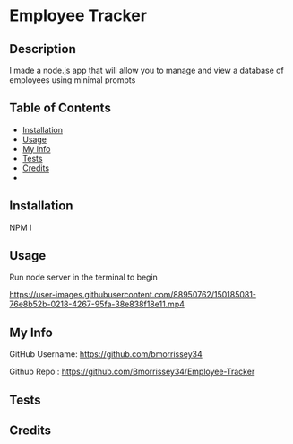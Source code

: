 # Employee Tracker



## Description
I made a node.js app that will allow you to manage and view a database of employees using minimal prompts

## Table of Contents

- [Installation](#Installation)
- [Usage](https://github.com/Bmorrissey34/README-Maker/blob/main/README.md#Usage)
- [My Info](https://github.com/Bmorrissey34/README-Maker/blob/main/README.md#my-info)
- [Tests](https://github.com/Bmorrissey34/README-Maker/blob/main/README.md#Tests)
- [Credits](https://github.com/Bmorrissey34/README-Maker/blob/main/README.md#Credits)
- 


## Installation
NPM I

## Usage
Run node server in the terminal to begin


https://user-images.githubusercontent.com/88950762/150185081-76e8b52b-0218-4267-95fa-38e838f18e11.mp4


## My Info
GitHub Username: https://github.com/bmorrissey34

Github Repo : https://github.com/Bmorrissey34/Employee-Tracker

## Tests
      

## Credits
    

    
    
